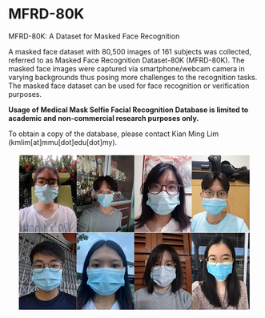 # MFRD-80K
MFRD-80K: A Dataset for Masked Face Recognition

A masked face dataset with 80,500 images of 161 subjects was collected, referred to as Masked Face Recognition Dataset-80K (MFRD-80K). The masked face images were captured via smartphone/webcam camera in varying backgrounds thus posing more challenges to the recognition tasks. The masked face dataset can be used for face recognition or verification purposes.

**Usage of Medical Mask Selfie Facial Recognition Database is limited to academic and non-commercial research purposes only.**

To obtain a copy of the database, please contact Kian Ming Lim (kmlim[at]mmu[dot]edu[dot]my). 

<p align="center">
<img src="https://github.com/kianming/MFRD-80K/blob/main/samples.png" width="464" height="314">
</p>
